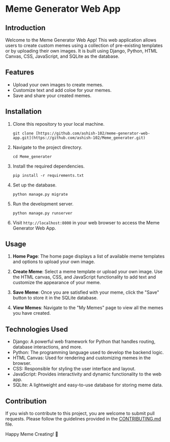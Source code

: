 # Meme Generator Web App

## Introduction

Welcome to the Meme Generator Web App! This web application allows users to create custom memes using a collection of pre-existing templates or by uploading their own images. It is built using Django, Python, HTML Canvas, CSS, JavaScript, and SQLite as the database.

## Features

- Upload your own images to create memes.
- Customize text and add coloe for your memes.
- Save and share your created memes.

## Installation

1. Clone this repository to your local machine.
   ```
   git clone [https://github.com/ashish-102/meme-generator-web-app.git](https://github.com/ashish-102/Meme_generater.git)
   ```

2. Navigate to the project directory.
   ```
   cd Meme_generater
   ```

3. Install the required dependencies.
   ```
   pip install -r requirements.txt
   ```

4. Set up the database.
   ```
   python manage.py migrate
   ```

5. Run the development server.
   ```
   python manage.py runserver
   ```

6. Visit `http://localhost:8000` in your web browser to access the Meme Generator Web App.

## Usage

1. **Home Page**: The home page displays a list of available meme templates and options to upload your own image.

2. **Create Meme**: Select a meme template or upload your own image. Use the HTML canvas, CSS, and JavaScript functionality to add text and customize the appearance of your meme.

3. **Save Meme**: Once you are satisfied with your meme, click the "Save" button to store it in the SQLite database.

4. **View Memes**: Navigate to the "My Memes" page to view all the memes you have created.

## Technologies Used

- Django: A powerful web framework for Python that handles routing, database interactions, and more.
- Python: The programming language used to develop the backend logic.
- HTML Canvas: Used for rendering and customizing memes in the browser.
- CSS: Responsible for styling the user interface and layout.
- JavaScript: Provides interactivity and dynamic functionality to the web app.
- SQLite: A lightweight and easy-to-use database for storing meme data.

## Contribution

If you wish to contribute to this project, you are welcome to submit pull requests. Please follow the guidelines provided in the [CONTRIBUTING.md](CONTRIBUTING.md) file.

Happy Meme Creating! 🎉
